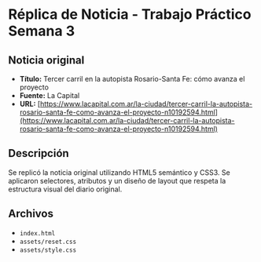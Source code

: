 # Réplica de Noticia - Trabajo Práctico Semana 3

## Noticia original
- **Título:** Tercer carril en la autopista Rosario-Santa Fe: cómo avanza el proyecto
- **Fuente:** La Capital
- **URL:** [https://www.lacapital.com.ar/la-ciudad/tercer-carril-la-autopista-rosario-santa-fe-como-avanza-el-proyecto-n10192594.html](https://www.lacapital.com.ar/la-ciudad/tercer-carril-la-autopista-rosario-santa-fe-como-avanza-el-proyecto-n10192594.html)

## Descripción
Se replicó la noticia original utilizando HTML5 semántico y CSS3. Se aplicaron selectores, atributos y un diseño de layout que respeta la estructura visual del diario original.

## Archivos
- `index.html`
- `assets/reset.css`
- `assets/style.css`
